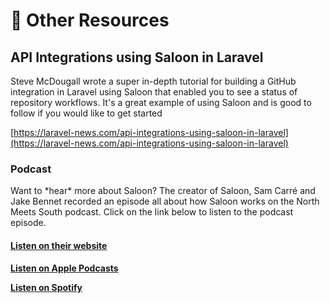# 💁 Other Resources

## API Integrations using Saloon in Laravel

Steve McDougall wrote a super in-depth tutorial for building a GitHub integration in Laravel using Saloon that enabled you to see a status of repository workflows. It's a great example of using Saloon and is good to follow if you would like to get started

[https://laravel-news.com/api-integrations-using-saloon-in-laravel](https://laravel-news.com/api-integrations-using-saloon-in-laravel)

### Podcast

Want to \*hear\* more about Saloon? The creator of Saloon, Sam Carré and Jake Bennet recorded an episode all about how Saloon works on the North Meets South podcast. Click on the link below to listen to the podcast episode.

#### [Listen on their website](https://www.northmeetssouth.audio/112)

****[**Listen on Apple Podcasts**](https://podcasts.apple.com/us/podcast/north-meets-south-web-podcast/id1123508667?i=1000551046555)****

****[**Listen on Spotify**](https://open.spotify.com/episode/1oT4LC4bQSx2PNNMQDAkIc?si=b695129aa0d34327\&nd=1)****
